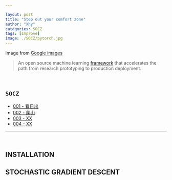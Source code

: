 ```yaml
---

layout: post
title: "Step out your comfort zone"
author: "Xhy"
categories: SOCZ
tags: [Improve]
image: ./SOCZ/pytorch.jpg
---
```


Image from [Google images](https://images.app.goo.gl/bqZGCzKDWBSw39qL9)

> An open source machine learning [framework](https://pytorch.org/) that accelerates the path from research prototyping to production deployment.

<br />



## `SOCZ`

* [001 - 看日出][1]
* [002 - 爬山][2]
* [003 - XX][3]
* [004 - XX][4]


[1]: #1
[2]: #2
[3]: #3
[4]: #4
[5]: #5
[6]: #6

---


<br />



<h2 id="1">INSTALLATION</h2>

<h2 id="4">STOCHASTIC GRADIENT DESCENT</h2>
